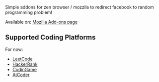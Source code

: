 
Simple addons for zen browser / mozzila to redirect facebook to random programming problem!

Available on: [Mozilla Add-ons page](https://addons.mozilla.org/en-US/firefox/addon/no-more-fesnuk/)


## Supported Coding Platforms

For now:
- [LeetCode](https://leetcode.com/)
- [HackerRank](https://www.hackerrank.com/)
- [CodinGame](https://www.codingame.com/)
- [AtCoder](https://atcoder.jp/)
